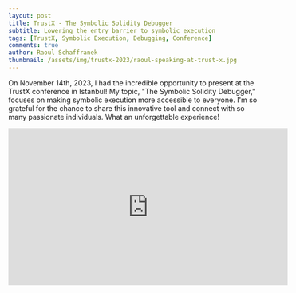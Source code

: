 ```yaml
---
layout: post
title: TrustX - The Symbolic Solidity Debugger
subtitle: Lowering the entry barrier to symbolic execution
tags: [TrustX, Symbolic Execution, Debugging, Conference]
comments: true
author: Raoul Schaffranek
thumbnail: /assets/img/trustx-2023/raoul-speaking-at-trust-x.jpg
---
```


On November 14th, 2023, I had the incredible opportunity to present at the TrustX conference in Istanbul! My topic, "The Symbolic Solidity Debugger," focuses on making symbolic execution more accessible to everyone. I'm so grateful for the chance to share this innovative tool and connect with so many passionate individuals. What an unforgettable experience!

<iframe width="560" height="315" src="https://www.youtube-nocookie.com/embed/irwV7c8cFRY?si=sLBMXmDYY5iRBWtN" title="YouTube video player" frameborder="0" allow="accelerometer; autoplay; clipboard-write; encrypted-media; gyroscope; picture-in-picture; web-share" allowfullscreen></iframe>